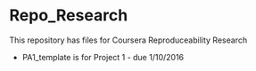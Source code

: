 # Repo_Research
This repository has files for Coursera Reproduceability Research
* PA1_template is for Project 1 - due 1/10/2016
